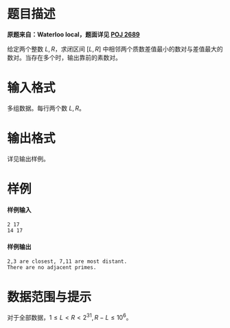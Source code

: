 
# 题目描述

**原题来自：Waterloo local，题面详见 [POJ 2689](http://poj.org/problem?id=2689)**

给定两个整数 $L,R$，求闭区间 $[L,R]$ 中相邻两个质数差值最小的数对与差值最大的数对。当存在多个时，输出靠前的素数对。

# 输入格式

多组数据。每行两个数 $L,R$。

# 输出格式

详见输出样例。

# 样例

#### 样例输入
```plain
2 17
14 17
```
#### 样例输出
```plain
2,3 are closest, 7,11 are most distant.
There are no adjacent primes.
```

# 数据范围与提示

对于全部数据，$1\le L\lt R\lt 2^{31},R-L\le 10^6$。

